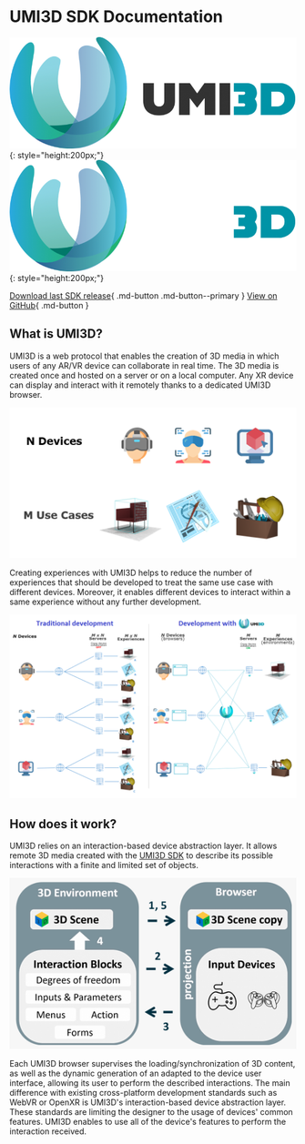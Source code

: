 # UMI3D SDK Documentation

![image.png](./img/umi3d-logo-banner.png#only-light){: style="height:200px;"}
![image.png](./img/umi3d-logo-banner-light.png#only-dark){: style="height:200px;"}

[Download last SDK release](https://github.com/UMI3D/UMI3D-SDK/releases/){ .md-button .md-button--primary }
[View on GitHub](https://github.com/UMI3D/UMI3D-SDK/){ .md-button }

## What is UMI3D?

UMI3D is a web protocol that enables the creation of 3D media in which users of any AR/VR device can collaborate in real time. The 3D media is created once and hosted on a server or on a local computer. Any XR device can display and interact with it remotely thanks to a dedicated UMI3D browser.

![image.png](img/UMI3D-use-cases.png)

Creating experiences with UMI3D helps to reduce the number of experiences that should be developed to treat the same use case with different devices. Moreover, it enables different devices to interact within a same experience without any further development.

![image.png](img/UMI3D-remote.png)

## How does it work?

UMI3D relies on an interaction-based device abstraction layer. It allows remote 3D media created with the [UMI3D SDK](/External/Reference/UMI3D-SDK) to describe its possible interactions with a finite and limited set of objects.

![image.png](img/umi3d-interactions.png)

Each UMI3D browser supervises the loading/synchronization of 3D content, as well as the dynamic generation of an adapted to the device user interface, allowing its user to perform the described interactions.
The main difference with existing cross-platform development standards such as WebVR or OpenXR is UMI3D's interaction-based device abstraction layer. These standards are limiting the designer to the usage of devices' common features. UMI3D enables to use all of the device's features to perform the interaction received.
